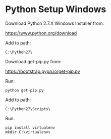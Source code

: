 Python Setup Windows
====================

Download Python 2.7.X Windows Installer from:

<https://www.python.org/download>

Add to path:

    C:\Python27\

Download get-pip.py from:

<https://bootstrap.pypa.io/get-pip.py>

Run:

```shell
python get-pip.py
```

Add to path:

    C:\Python27\Scripts\

Run:

```shell
pip install virtualenv
mkdir C:\virtualenvs
```

